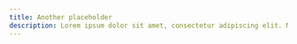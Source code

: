 ```yaml
---
title: Another placeholder
description: Lorem ipsum dolor sit amet, consectetur adipiscing elit. Morbi sed diam enim. Vestibulum ante ipsum primis in faucibus orci luctus et ultrices posuere cubilia curae; Ut tempor dictum lacus vel imperdiet. Etiam libero nisl, hendrerit vel hendrerit vitae, dignissim in est. Nam sit amet urna dignissim, fermentum nisl ac, mattis nibh. Praesent iaculis neque lorem, vel congue justo dictum sed. Vestibulum ante ipsum primis in faucibus orci luctus et ultrices posuere cubilia curae; Phasellus nec massa volutpat, dignissim nisi in, interdum lectus. Maecenas pellentesque ligula vitae tellus sollicitudin, vel lobortis orci accumsan. Ut finibus odio id ipsum consequat porttitor.
---
```

